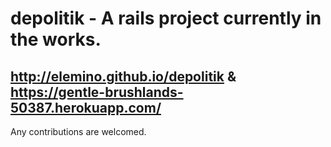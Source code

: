 # depolitik - A rails project currently in the works. 

## http://elemino.github.io/depolitik & https://gentle-brushlands-50387.herokuapp.com/


Any contributions are welcomed.
  
  
